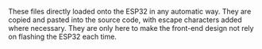 These files directly loaded onto the ESP32 in any automatic way. They are copied and pasted into the source code, with escape characters added where necessary. They are only here to make the front-end design not rely on flashing the ESP32 each time.